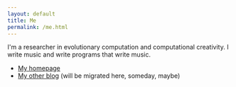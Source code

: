 ```yaml
---
layout: default
title: Me
permalink: /me.html
---
```


<div id="logo"></div>

I'm a researcher in evolutionary computation and computational
creativity. I write music and write programs that write music.

* [My homepage](http://www.skynet.ie/~jmmcd)
* [My other blog](http://a4.posterous.com) (will be migrated here,
  someday, maybe)

